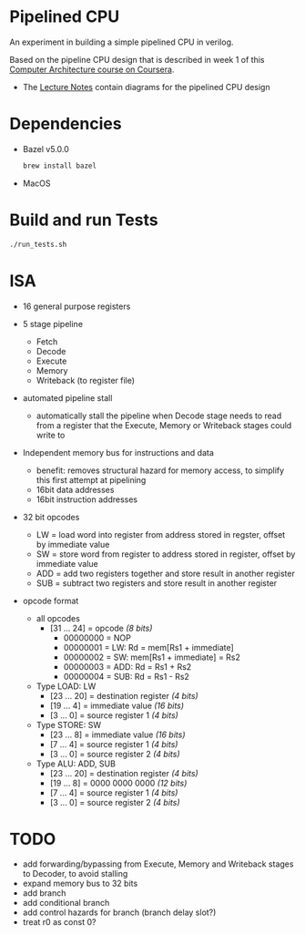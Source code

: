 # Pipelined CPU

An experiment in building a simple pipelined CPU in verilog.

Based on the pipeline CPU design that is described in week 1 of this [Computer Architecture course on Coursera](https://www.coursera.org/learn/comparch/home/week/1).
- The [Lecture Notes](https://d396qusza40orc.cloudfront.net/comparch%2Fcomparch-002%2Flecture_slides%2FSD2_XAek1vrBgk.pdf) contain diagrams for the pipelined CPU design

# Dependencies

- Bazel v5.0.0

   ```bash
   brew install bazel
   ```

- MacOS

# Build and run Tests

``` bash
./run_tests.sh
```

# ISA

- 16 general purpose registers

- 5 stage pipeline
  - Fetch
  - Decode
  - Execute
  - Memory
  - Writeback (to register file)

- automated pipeline stall
  - automatically stall the pipeline when Decode stage needs to read from a register that the Execute, Memory or Writeback stages could write to

- Independent memory bus for instructions and data
  - benefit: removes structural hazard for memory access, to simplify this first attempt at pipelining
  - 16bit data addresses
  - 16bit instruction addresses

- 32 bit opcodes
  - LW = load word into register from address stored in regster, offset by immediate value
  - SW = store word from register to address stored in register, offset by immediate value
  - ADD = add two registers together and store result in another register
  - SUB = subtract two registers and store result in another register

- opcode format
  - all opcodes
    - [31 ... 24] = opcode *(8 bits)*
        - 00000000 = NOP
        - 00000001 = LW: Rd = mem[Rs1 + immediate]
        - 00000002 = SW: mem[Rs1 + immediate] = Rs2
        - 00000003 = ADD: Rd = Rs1 + Rs2
        - 00000004 = SUB: Rd = Rs1 - Rs2
  - Type LOAD: LW
    - [23 ... 20] = destination register *(4 bits)*
    - [19 ... 4] = immediate value *(16 bits)*
    - [3 ... 0] = source register 1 *(4 bits)*
  - Type STORE: SW
    - [23 ... 8] = immediate value *(16 bits)*
    - [7 ... 4] = source register 1 *(4 bits)*
    - [3 ... 0] = source register 2 *(4 bits)*
  - Type ALU: ADD, SUB
    - [23 ... 20] = destination register *(4 bits)*
    - [19 ... 8] = 0000 0000 0000 *(12 bits)*
    - [7 ... 4] = source register 1 *(4 bits)*
    - [3 ... 0] = source register 2 *(4 bits)*

# TODO

- add forwarding/bypassing from Execute, Memory and Writeback stages to Decoder, to avoid stalling 
- expand memory bus to 32 bits
- add branch
- add conditional branch
- add control hazards for branch (branch delay slot?)
- treat r0 as const 0?
